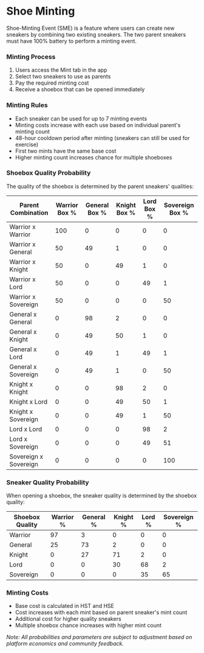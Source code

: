 # Shoe Minting

Shoe-Minting Event (SME) is a feature where users can create new sneakers by combining two existing sneakers. The two parent sneakers must have 100% battery to perform a minting event.

### Minting Process
1. Users access the Mint tab in the app
2. Select two sneakers to use as parents
3. Pay the required minting cost
4. Receive a shoebox that can be opened immediately

### Minting Rules
- Each sneaker can be used for up to 7 minting events
- Minting costs increase with each use based on individual parent's minting count
- 48-hour cooldown period after minting (sneakers can still be used for exercise)
- First two mints have the same base cost
- Higher minting count increases chance for multiple shoeboxes

### Shoebox Quality Probability
The quality of the shoebox is determined by the parent sneakers' qualities:

| Parent Combination | Warrior Box % | General Box % | Knight Box % | Lord Box % | Sovereign Box % |
|-------------------|---------------|---------------|--------------|------------|-----------------|
| Warrior x Warrior | 100 | 0 | 0 | 0 | 0 |
| Warrior x General | 50 | 49 | 1 | 0 | 0 |
| Warrior x Knight | 50 | 0 | 49 | 1 | 0 |
| Warrior x Lord | 50 | 0 | 0 | 49 | 1 |
| Warrior x Sovereign | 50 | 0 | 0 | 0 | 50 |
| General x General | 0 | 98 | 2 | 0 | 0 |
| General x Knight | 0 | 49 | 50 | 1 | 0 |
| General x Lord | 0 | 49 | 1 | 49 | 1 |
| General x Sovereign | 0 | 49 | 1 | 0 | 50 |
| Knight x Knight | 0 | 0 | 98 | 2 | 0 |
| Knight x Lord | 0 | 0 | 49 | 50 | 1 |
| Knight x Sovereign | 0 | 0 | 49 | 1 | 50 |
| Lord x Lord | 0 | 0 | 0 | 98 | 2 |
| Lord x Sovereign | 0 | 0 | 0 | 49 | 51 |
| Sovereign x Sovereign | 0 | 0 | 0 | 0 | 100 |

### Sneaker Quality Probability
When opening a shoebox, the sneaker quality is determined by the shoebox quality:

| Shoebox Quality | Warrior % | General % | Knight % | Lord % | Sovereign % |
|----------------|-----------|-----------|----------|---------|-------------|
| Warrior | 97 | 3 | 0 | 0 | 0 |
| General | 25 | 73 | 2 | 0 | 0 |
| Knight | 0 | 27 | 71 | 2 | 0 |
| Lord | 0 | 0 | 30 | 68 | 2 |
| Sovereign | 0 | 0 | 0 | 35 | 65 |

### Minting Costs
- Base cost is calculated in HST and HSE
- Cost increases with each mint based on parent sneaker's mint count
- Additional cost for higher quality sneakers
- Multiple shoebox chance increases with higher mint count

*Note: All probabilities and parameters are subject to adjustment based on platform economics and community feedback.*
